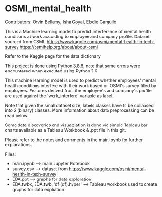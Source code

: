 # OSMI_mental_health

Contributors: Orvin Bellamy, Isha Goyal, Elodie Garguilo

This is a Machine learning model to predict interference of mental health conditions at work according to employee and company profile. Dataset sourced from OSMI.
https://www.kaggle.com/osmi/mental-health-in-tech-survey
https://osmihelp.org/about/about-osmi

Refer to the Kaggle page for the data dictionary

This project is done using Python 3.8.8, note that some errors were encountered when executed using Python 3.9

This machine learning model is used to predict whether employees' mental health conditions interfere with their work based on OSMI's survey filled by employees. Features derived from the employee's and company's profile are used against the 'work_interfere' variable as label.

Note that given the small dataset size, labels classes have to be collapsed into 2 (binary) classes. More information about data preprocessing can be read below.

Some data discoveries and visualziation is done via simple Tableau bar charts available as a Tableau Workbook & .ppt file in this git.

Please refer to the notes and comments in the main.ipynb for further explanations.

Files:
- main.ipynb --> main Jupyter Notebook
- survey.csv --> dataset from https://www.kaggle.com/osmi/mental-health-in-tech-survey
- EDA.ppt --> graphs for data exploration
- EDA.twbx, EDA.twb, 'df (df).hyper' --> Tableau workbook used to create graphs for data explration
